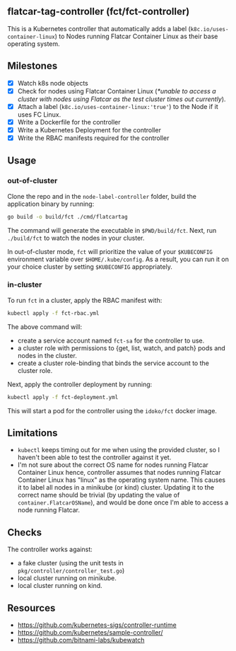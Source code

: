 ## flatcar-tag-controller (fct/fct-controller)

This is a Kubernetes controller that automatically adds a label (`k8c.io/uses-container-linux`)
to Nodes running Flatcar Container Linux as their base operating system.
## Milestones
- [x] Watch k8s node objects
- [x] Check for nodes using Flatcar Container Linux (_*unable to access a cluster with nodes using Flatcar as the test cluster times out currently_).
- [x] Attach a label (`k8c.io/uses-container-linux:‌‌'true'`) to the Node if it uses FC Linux. 
- [x] Write a Dockerfile for the controller 
- [x] Write a Kubernetes Deployment for the controller
- [x] Write the RBAC manifests required for the controller

## Usage
### out-of-cluster
Clone the repo and in the `node-label-controller` folder, build the application binary by running:
```bash
go build -o build/fct ./cmd/flatcartag
```
The command will generate the executable in `$PWD/build/fct`.
Next, run `./build/fct` to watch the nodes in your cluster. 

In out-of-cluster mode, `fct` will prioritize the value of your `$KUBECONFIG`
environment variable over `$HOME/.kube/config`. As a result, you can run it on your choice
cluster by setting `$KUBECONFIG` appropriately. 
### in-cluster
To run `fct` in a cluster, apply the RBAC manifest with:
```bash
kubectl apply -f fct-rbac.yml
```
The above command will:
- create a service account named `fct-sa` for the controller to use.
- a cluster role with permissions to {get, list, watch, and patch} pods and nodes in the cluster.
- create a cluster role-binding that binds the service account to the cluster role.

Next, apply the controller deployment by running:
```bash
kubectl apply -f fct-deployment.yml
```
This will start a pod for the controller using the `idoko/fct` docker image.

## Limitations
- `kubectl` keeps timing out for me when using the provided cluster, so I haven't been able to test the
controller against it yet.
- I'm not sure about the correct OS name for nodes running Flatcar Container Linux hence, controller assumes that nodes running Flatcar Container Linux 
  has "linux" as the operating system name. This causes it to label all nodes in a minikube (or kind) cluster. 
Updating it to the correct name should be trivial (by updating the value of `container.FlatcarOSName`), and would be 
  done once I'm able to access a node running Flatcar.
  
## Checks
The controller works against:
- a fake cluster (using the unit tests in `pkg/controller/controller_test.go`)
- local cluster running on minikube.
- local cluster running on kind.
## Resources
- https://github.com/kubernetes-sigs/controller-runtime
- https://github.com/kubernetes/sample-controller/
- https://github.com/bitnami-labs/kubewatch

